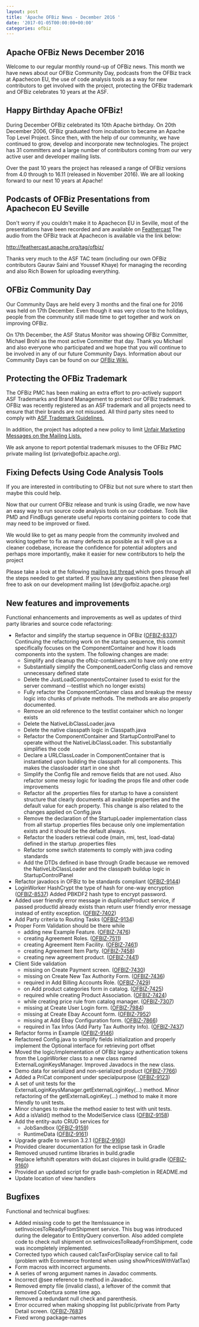 ```yaml
---
layout: post
title: 'Apache OFBiz News - December 2016 '
date: '2017-01-05T00:00:00+00:00'
categories: ofbiz
---
```

<h2>Apache OFBiz News December 2016 </h2>
Welcome to our regular monthly round-up of OFBiz news.
This month we have news about our OFBiz Community Day, podcasts from the OFBiz track at Apachecon EU, the use of code analysis tools as a way for new contributors to get involved with the project, protecting the OFBiz trademark and OFBiz celebrates 10 years at the ASF.
<!--more-->
<h2>Happy Birthday Apache OFBiz!</h2>
During December OFBiz celebrated its 10th Apache birthday. On 20th December 2006, OFBiz graduated from incubation to became an Apache Top Level Project. Since then, with the help of our community, we have continued to grow, develop and incorporate new technologies. The project has 31 committers and a large number of contributors coming from our very active user and developer mailing lists. 
<p></p>
Over the past 10 years the project has released a range of OFBiz versions from 4.0 through to 16.11 (released in November 2016). We are all looking forward to our next 10 years at Apache!
<h2>Podcasts of OFBiz Presentations from Apachecon EU Seville</h2> 
Don't worry if you couldn't make it to Apachecon EU in Seville, most of the presentations have been recorded and are available on <a href="http://feathercast.apache.org">Feathercast</a>
The audio from the OFBiz track at Apachecon is available via the link below:
<p></p>
<a href="http://feathercast.apache.org/tag/ofbiz/">http://feathercast.apache.org/tag/ofbiz/ </a>
<p></p>
Thanks very much to the ASF TAC team (including our own OFBiz contributors Gaurav Saini and Youssef Khaye) for managing the recording and also Rich Bowen for uploading everything.
<h2>OFBiz Community Day</h2> 
Our Community Days are held every 3 months and the final one for 2016 was held on 17th December. Even though it was very close to the holidays, people from the community still made time to get together and work on improving OFBiz.
<p></p>
On 17th December, the ASF Status Monitor was showing OFBiz Committer, Michael Brohl as the most active Committer that day. Thank you Michael and also everyone who participated and we hope that you will continue to be involved in any of our future Community Days. Information about our Community Days can be found on our  <a href="https://cwiki.apache.org/confluence/display/OFBIZ/OFBiz+Community+Days">OFBiz Wiki. </a>
<h2>Protecting the OFBiz Trademark</h2> 
The OFBiz PMC has been making an extra effort to pro-actively support ASF Trademarks and Brand Management to protect our OFBiz trademark. OFBiz was recently registered as an ASF trademark and all projects need to ensure that their brands are not misused. All third party sites need to comply with <a href="https://www.apache.org/foundation/marks/domains">ASF Trademark Guidelines. </a>
<p></p>
In addition, the project has adopted a new policy to limit <a href="https://s.apache.org/mH87">Unfair Marketing Messages on the Mailing Lists. </a>
<p></p>
We ask anyone to report potential trademark misuses to the OFBiz PMC private mailing list (private@ofbiz.apache.org).
<p></p>
<h2>Fixing Defects Using Code Analysis Tools</h2> 
If you are interested in contributing to OFBiz but not sure where to start then maybe this could help. 
<p></p>
Now that our current OFBiz release and trunk is using Gradle, we now have an easy way to run source code analysis tools on our codebase. Tools like PMD and FindBugs generate useful reports containing pointers to code that may need to be improved or fixed. 
<p></p>
We would like to get as many people from the community involved and working together to fix as many defects as possible as it will give us a cleaner codebase, increase the confidence for potential adopters and perhaps more importantly, make it easier for new contributors to help the project
<p></p>
Please take a look at the following  <a href="https://s.apache.org/1yN6">mailing list thread </a>  which goes through all the steps needed to get started. If you have any questions then please feel free to ask on our development mailing list (dev@ofbiz.apache.org)
<h2>New features and improvements</h2>
Functional enhancements and improvements as well as updates of third party libraries and source code refactoring:
<ul>
 	<li>Refactor and simplify the startup sequence in OFBiz (<a href="https://issues.apache.org/jira/browse/OFBIZ-8337">OFBIZ-8337</a>)
Continuing the refactoring work on the startup sequence, this commit specifically focuses on the ComponentContainer and how it loads components into the system. The following changes are made:
<ul>
 	<li>Simplify and cleanup the ofbiz-containers.xml to have only one entry</li>
 	<li>Substantially simplify the ComponentLoaderConfig class and remove unnecessary defined state</li>
 	<li>Delete the JustLoadComponentsContainer (used to exist for the server command --testlist which no longer exists)</li>
 	<li>Fully refactor the ComponentContainer class and breakup the messy logic into chunks of private methods. The methods are also properly documented.</li>
 	<li>Remove an old reference to the testlist container which no longer exists</li>
 	<li>Delete the NativeLibClassLoader.java</li>
 	<li>Delete the native classpath logic in Classpath.java</li>
 	<li>Refactor the ComponentContainer and StartupControlPanel to operate without the NativeLibClassLoader. This substantially simplifies the code</li>
 	<li>Declare a URLClassLoader in ComponentContainer that is instantiated upon building the classpath for all components. This makes the classloader start in one shot</li>
 	<li>Simplify the Config file and remove fields that are not used. Also refactor some messy logic for loading the props file and other code improvements</li>
 	<li>Refactor all the .properties files for startup to have a consistent structure that clearly documents all available properties and the default value for each property. This change is also related to the changes applied on Config.java</li>
 	<li>Remove the declaration of the StartupLoader implementation class from all startup .properties files because only one implementation exists and it should be the default always.</li>
 	<li>Refactor the loaders retrieval code (main, rmi, test, load-data) defined in the startup .properties files</li>
 	<li>Refactor some switch statements to comply with java coding standards</li>
 	<li>Add the DTDs defined in base through Gradle because we removed the NativeLibClassLoader and the classpath buildup logic in StartupControlPanel</li>
</ul>
</li>
 	<li>Refactor javadocs in OFBiz to be standards compliant (<a href="https://issues.apache.org/jira/browse/OFBIZ-9144">OFBIZ-9144</a>)</li>
 	<li>LoginWorker HashCrypt the type of hash for one-way encryption (<a href="https://issues.apache.org/jira/browse/OFBIZ-8537">OFBIZ-8537</a>)
Added PBKDF2 hash type to encrypt password.</li>
 	<li>Added user friendly error message in duplicateProduct service, if passed productId already exists than return user friendly error message instead of entity exception. (<a href="https://issues.apache.org/jira/browse/OFBIZ-7402">OFBIZ-7402</a>)</li>
 	<li>Add Party criteria to Routing Tasks (<a href="https://issues.apache.org/jira/browse/OFBIZ-9134">OFBIZ-9134</a>)</li>
 	<li>Proper Form Validation should be there while
<ul>
 	<li>adding new Example Feature. (<a href="https://issues.apache.org/jira/browse/OFBIZ-7476">OFBIZ-7476</a>)</li>
 	<li>creating Agreement Roles. (<a href="https://issues.apache.org/jira/browse/OFBIZ-7511">OFBIZ-7511</a>)</li>
 	<li>creating Agreement Item Facility. (<a href="https://issues.apache.org/jira/browse/OFBIZ-7461">OFBIZ-7461</a>)</li>
 	<li>creating Agreement Item Party. (<a href="https://issues.apache.org/jira/browse/OFBIZ-7458">OFBIZ-7458</a>)</li>
 	<li>creating new agreement product. (<a href="https://issues.apache.org/jira/browse/OFBIZ-7441">OFBIZ-7441</a>)</li>
</ul>
</li>
 	<li>Client Side validation
<ul>
 	<li>missing on Create Payment screen. (<a href="https://issues.apache.org/jira/browse/OFBIZ-7430">OFBIZ-7430</a>)</li>
 	<li>missing on Create New Tax Authority Form. (<a href="https://issues.apache.org/jira/browse/OFBIZ-7436">OFBIZ-7436</a>)</li>
 	<li>required in Add Billing Accounts Role. (<a href="https://issues.apache.org/jira/browse/OFBIZ-7429">OFBIZ-7429</a>)</li>
 	<li>on Add product categories form in catalog. (<a href="https://issues.apache.org/jira/browse/OFBIZ-7425">OFBIZ-7425</a>)</li>
 	<li>required while creating Product Association. (<a href="https://issues.apache.org/jira/browse/OFBIZ-7424">OFBIZ-7424</a>)</li>
 	<li>while creating price rule from catalog manager. (<a href="https://issues.apache.org/jira/browse/OFBIZ-7307">OFBIZ-7307</a>)</li>
 	<li>missing at Create User Login form. (<a href="https://issues.apache.org/jira/browse/OFBIZ-7984">OFBIZ-7984</a>)</li>
 	<li>missing at Create Ebay Account form. (<a href="https://issues.apache.org/jira/browse/OFBIZ-7952">OFBIZ-7952</a>)</li>
 	<li>missing at Add Ebay Configuration form. (<a href="https://issues.apache.org/jira/browse/OFBIZ-7866">OFBIZ-7866</a>)</li>
 	<li>required in Tax Infos (Add Party Tax Authority Info). (<a href="https://issues.apache.org/jira/browse/OFBIZ-7437">OFBIZ-7437</a>)</li>
</ul>
</li>
 	<li>Refactor forms in Example (<a href="https://issues.apache.org/jira/browse/OFBIZ-9146">OFBIZ-9146</a>)</li>
 	<li>Refactored Config.java to simplify fields initialization and properly implement the Optional interface for retrieving port offset</li>
 	<li>Moved the logic/implementation of OFBiz legacy authentication tokens from the LoginWorker class to a new class named ExternalLoginKeysManager.
Improved Javadocs in the new class.</li>
 	<li>Demo data for serialized and non-serialized product (<a href="https://issues.apache.org/jira/browse/OFBIZ-7766">OFBIZ-7766</a>)</li>
 	<li>Added a PriCat component under specialpurpose (<a href="https://issues.apache.org/jira/browse/OFBIZ-9123">OFBIZ-9123</a>)</li>
 	<li>A set of unit tests for the ExternalLoginKeysManager.getExternalLoginKey(...) method.
Minor refactoring of the getExternalLoginKey(...) method to make it more friendly to unit tests.</li>
 	<li>Minor changes to make the method easier to test with unit tests.</li>
 	<li>Add a isValid() method to the ModelService class (<a href="https://issues.apache.org/jira/browse/OFBIZ-9158">OFBIZ-9158</a>)</li>
 	<li>Add the entity-auto CRUD services for
<ul>
 	<li>JobSandbox (<a href="https://issues.apache.org/jira/browse/OFBIZ-9159">OFBIZ-9159</a>)</li>
 	<li>RuntimeData (<a href="https://issues.apache.org/jira/browse/OFBIZ-9161">OFBIZ-9161</a>)</li>
</ul>
</li>
 	<li>Upgrade gradle to version 3.2.1 (<a href="https://issues.apache.org/jira/browse/OFBIZ-9160">OFBIZ-9160</a>)</li>
 	<li>Provided clearer documentation for the eclipse task in Gradle</li>
 	<li>Removed unused runtime libraries in build.gradle</li>
 	<li>Replace leftshift operators with doLast clojures in build.gradle (<a href="https://issues.apache.org/jira/browse/OFBIZ-9160">OFBIZ-9160</a>)</li>
 	<li>Provided an updated script for gradle bash-completion in README.md</li>
 	<li>Update location of view handlers</li>
</ul>
<h2>Bugfixes</h2>
Functional and technical bugfixes:
<ul>
 	<li>Added missing code to get the ItemIssuance in setInvoicesToReadyFromShipment service. This bug was introduced during the delegator to EntityQuery convertion. Also added complete code to check null shipment on setInvoicesToReadyFromShipment, code was incompletely implemented.</li>
 	<li>Corrected typo which caused calcTaxForDisplay service call to fail (problem with Ecommerce frontend when using showPricesWithVatTax)</li>
 	<li>Form macros with incorrect arguments.</li>
 	<li>A series of wrong argument names in Javadoc comments.</li>
 	<li>Incorrect @see reference to method in Javadoc.</li>
 	<li>Removed empty file (invalid class), a leftover of the commit that removed Cobertura some time ago.</li>
 	<li>Removed a redundant null check and parenthesis.</li>
 	<li>Error occurred when making shopping list public/private from Party Detail screen. (<a href="https://issues.apache.org/jira/browse/OFBIZ-7683">OFBIZ-7683</a>)</li>
 	<li>Fixed wrong package-names</li>
</ul>
